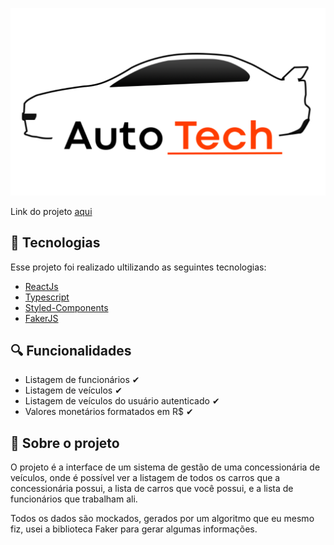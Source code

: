 <p align="center">
  <img alt="logo auto tech" src="https://github.com/GustavoMendes21/AutoTech-/blob/main/src/assets/AutoTechLogo.svg">
</p>

Link do projeto [aqui](https://auto-tech-gustavomendes21.vercel.app/login)

## 🧪 Tecnologias

Esse projeto foi realizado ultilizando as seguintes tecnologias: 

- [ReactJs](https://pt-br.reactjs.org/)
- [Typescript](https://www.typescriptlang.org/)
- [Styled-Components](https://styled-components.com/)
- [FakerJS](https://fakerjs.dev/)

## 🔍 Funcionalidades

- Listagem de funcionários  ✔
- Listagem de veículos  ✔
- Listagem de veículos do usuário autenticado ✔
- Valores monetários formatados em R$ ✔

## 📜 Sobre o projeto

O projeto é a interface de um sistema de gestão de uma concessionária de veículos, 
onde é possível ver a listagem de todos os carros que a concessionária possui, 
a lista de carros que você possui, e a lista de funcionários que trabalham ali.

Todos os dados são mockados, gerados por um algoritmo que eu mesmo fiz, usei a biblioteca Faker para gerar algumas informações.








